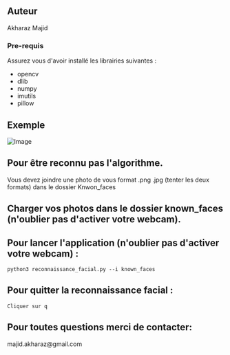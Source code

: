
## Auteur


<p> Akharaz Majid </p>

### Pre-requis

Assurez vous d'avoir installé les librairies suivantes :

- opencv
- dlib
- numpy
- imutils
- pillow


## Exemple

![Image](detection.jpg "google logo")

## Pour être reconnu pas l'algorithme.
Vous devez joindre une photo de vous format .png .jpg (tenter les deux formats) dans le dossier Knwon_faces


## Charger vos photos dans le dossier known_faces (n'oublier pas d'activer votre webcam).

## Pour lancer l'application (n'oublier pas d'activer votre webcam) :
```
python3 reconnaissance_facial.py --i known_faces
```

## Pour quitter la reconnaissance facial :
```
Cliquer sur q
```


## Pour toutes questions merci de contacter:

<p> majid.akharaz@gmail.com </p>

